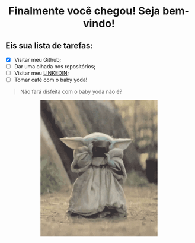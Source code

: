 <h1 align="center">Finalmente você chegou! Seja bem-vindo! </h1>
<h2>Eis sua lista  de tarefas:</h2>

- [x] Visitar meu Github;
- [ ] Dar uma olhada nos repositórios;
- [ ] Visitar meu [LINKEDIN](https://www.linkedin.com/in/gabrielreisritter/);
- [ ] Tomar café com o baby yoda!
> Não fará disfeita com o baby yoda não é?
<p align="center">
<img src="img/tenor.gif" alt=""/>
</p>
<i class="fab fa-readme"></i>

